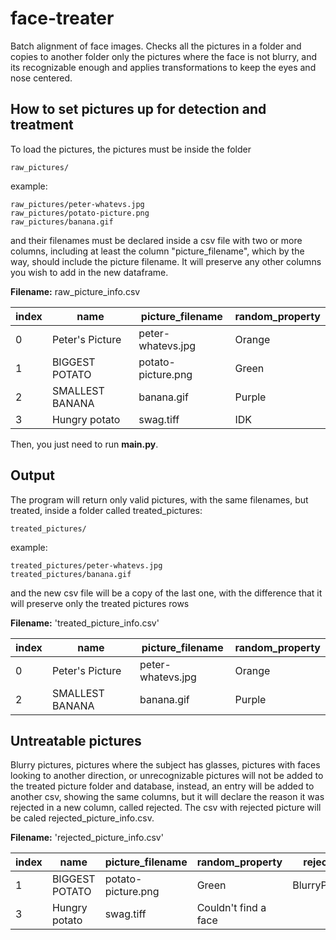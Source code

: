 # face-treater
Batch alignment of face images.
Checks all the pictures in a folder and copies to another folder only the pictures where the face is not blurry, and its recognizable enough and applies transformations to keep the eyes and nose centered.


## How to set pictures up for detection and treatment

To load the pictures, the pictures must be inside the folder
```
raw_pictures/
```
example:
```
raw_pictures/peter-whatevs.jpg
raw_pictures/potato-picture.png
raw_pictures/banana.gif
```
and their filenames must be declared inside a csv file with two or more columns, including at least the column "picture_filename", which by the way, should include the picture filename. It will preserve any other columns you wish to add in the new dataframe.

**Filename:** raw_picture_info.csv

|index|name|picture_filename|random_property|
|-----|----|----------------|---------------|
|0|Peter's Picture|peter-whatevs.jpg|Orange|
|1|BIGGEST POTATO|potato-picture.png|Green|
|2|SMALLEST BANANA|banana.gif|Purple|
|3|Hungry potato|swag.tiff|IDK|

Then, you just need to run **main.py**.

## Output
The program will return only valid pictures, with the same filenames, but treated, inside a folder called treated_pictures:
```
treated_pictures/
```
example:
```
treated_pictures/peter-whatevs.jpg
treated_pictures/banana.gif
```

and the new csv file will be a copy of the last one, with the difference that it will preserve only the treated pictures rows

**Filename:** 'treated_picture_info.csv'

|index|name|picture_filename|random_property|
|-----|----|----------------|---------------|
|0|Peter's Picture|peter-whatevs.jpg|Orange|
|2|SMALLEST BANANA|banana.gif|Purple|

## Untreatable pictures
Blurry pictures, pictures where the subject has glasses, pictures with faces looking to another direction, or unrecognizable pictures will not be added to the treated picture folder and database, instead, an entry will be added to another csv, showing the same columns, but it will declare the reason it was rejected in a new column, called rejected. The csv with rejected picture will be caled rejected_picture_info.csv.

**Filename:** 'rejected_picture_info.csv'

|index|name|picture_filename|random_property|rejected|
|-----|----|----------------|---------------|--------|
|1|BIGGEST POTATO|potato-picture.png|Green|BlurryPicture|
|3|Hungry potato|swag.tiff|Couldn't find a face|
